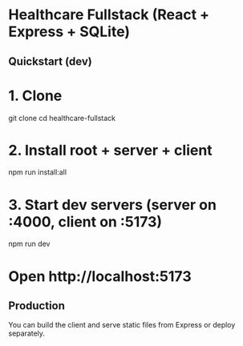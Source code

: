 # Healthcare Fullstack (React + Express + SQLite)

## Quickstart (dev)
# 1. Clone
git clone <repo-url>
cd healthcare-fullstack

# 2. Install root + server + client
npm run install:all

# 3. Start dev servers (server on :4000, client on :5173)
npm run dev

# Open http://localhost:5173

## Production
You can build the client and serve static files from Express or deploy separately.


